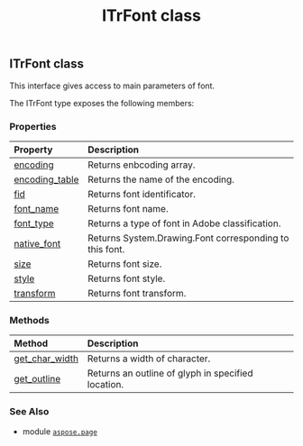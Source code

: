 ﻿---
title: ITrFont class
second_title: Aspose.Page for Python via .NET API References
description: 
type: docs
weight: 90
url: /python-net/aspose.page/itrfont/
is_root: false
---

## ITrFont class

This interface gives access to main parameters of font.



The ITrFont type exposes the following members:

### Properties
| Property | Description |
| :- | :- |
| [encoding](/page/python-net/aspose.page/itrfont/encoding) | Returns enbcoding array. |
| [encoding_table](/page/python-net/aspose.page/itrfont/encoding_table) | Returns the name of the encoding. |
| [fid](/page/python-net/aspose.page/itrfont/fid) | Returns font identificator. |
| [font_name](/page/python-net/aspose.page/itrfont/font_name) | Returns font name. |
| [font_type](/page/python-net/aspose.page/itrfont/font_type) | Returns a type of font in Adobe classification. |
| [native_font](/page/python-net/aspose.page/itrfont/native_font) | Returns System.Drawing.Font corresponding to this font. |
| [size](/page/python-net/aspose.page/itrfont/size) | Returns font size. |
| [style](/page/python-net/aspose.page/itrfont/style) | Returns font style. |
| [transform](/page/python-net/aspose.page/itrfont/transform) | Returns font transform. |


### Methods
| Method | Description |
| :- | :- |
| [get_char_width](/page/python-net/aspose.page/itrfont/get_char_width/#char) | Returns a width of character. |
| [get_outline](/page/python-net/aspose.page/itrfont/get_outline/#char-float-float) | Returns an outline of glyph in specified location. |



### See Also
* module [`aspose.page`](..)
